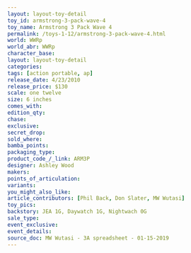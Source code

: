 ```yaml
---
layout: layout-toy-detail 
toy_id: armstrong-3-pack-wave-4
toy_name: Armstrong 3 Pack Wave 4
permalink: /toys-1-12/armstrong-3-pack-wave-4.html
world: WWRp
world_abr: WWRp
character_base: 
layout: layout-toy-detail
categories: 
tags: [action portable, ap] 
release_date: 4/23/2010
release_price: $130 
scale: one twelve
size: 6 inches
comes_with: 
edition_qty: 
chase: 
exclusive: 
secret_drop: 
sold_where: 
bamba_points: 
packaging_type: 
product_code_/_link: ARM3P
designer: Ashley Wood
makers: 
points_of_articulation: 
variants: 
you_might_also_like: 
article_contributors: [Phil Back, Don Slater, MW Wutasi]
toy_pics: 
backstory: JEA 1G, Daywatch 1G, Nightwach 0G
sale_type: 
event_exclusive: 
event_details: 
source_doc: MW Wutasi - 3A spreadsheet - 01-15-2019
---
```

